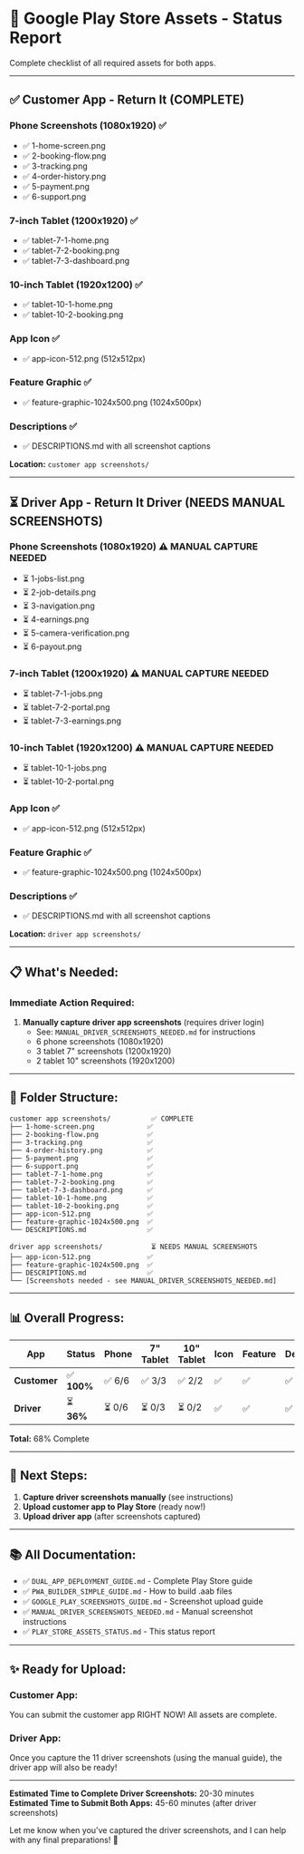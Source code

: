 # 📱 Google Play Store Assets - Status Report

Complete checklist of all required assets for both apps.

---

## ✅ **Customer App - Return It (COMPLETE)**

### **Phone Screenshots (1080x1920)** ✅
- ✅ 1-home-screen.png
- ✅ 2-booking-flow.png
- ✅ 3-tracking.png
- ✅ 4-order-history.png
- ✅ 5-payment.png
- ✅ 6-support.png

### **7-inch Tablet (1200x1920)** ✅
- ✅ tablet-7-1-home.png
- ✅ tablet-7-2-booking.png
- ✅ tablet-7-3-dashboard.png

### **10-inch Tablet (1920x1200)** ✅
- ✅ tablet-10-1-home.png
- ✅ tablet-10-2-booking.png

### **App Icon** ✅
- ✅ app-icon-512.png (512x512px)

### **Feature Graphic** ✅
- ✅ feature-graphic-1024x500.png (1024x500px)

### **Descriptions** ✅
- ✅ DESCRIPTIONS.md with all screenshot captions

**Location:** `customer app screenshots/`

---

## ⏳ **Driver App - Return It Driver (NEEDS MANUAL SCREENSHOTS)**

### **Phone Screenshots (1080x1920)** ⚠️ **MANUAL CAPTURE NEEDED**
- ⏳ 1-jobs-list.png
- ⏳ 2-job-details.png
- ⏳ 3-navigation.png
- ⏳ 4-earnings.png
- ⏳ 5-camera-verification.png
- ⏳ 6-payout.png

### **7-inch Tablet (1200x1920)** ⚠️ **MANUAL CAPTURE NEEDED**
- ⏳ tablet-7-1-jobs.png
- ⏳ tablet-7-2-portal.png
- ⏳ tablet-7-3-earnings.png

### **10-inch Tablet (1920x1200)** ⚠️ **MANUAL CAPTURE NEEDED**
- ⏳ tablet-10-1-jobs.png
- ⏳ tablet-10-2-portal.png

### **App Icon** ✅
- ✅ app-icon-512.png (512x512px)

### **Feature Graphic** ✅
- ✅ feature-graphic-1024x500.png (1024x500px)

### **Descriptions** ✅
- ✅ DESCRIPTIONS.md with all screenshot captions

**Location:** `driver app screenshots/`

---

## 📋 **What's Needed:**

### **Immediate Action Required:**
1. **Manually capture driver app screenshots** (requires driver login)
   - See: `MANUAL_DRIVER_SCREENSHOTS_NEEDED.md` for instructions
   - 6 phone screenshots (1080x1920)
   - 3 tablet 7" screenshots (1200x1920)
   - 2 tablet 10" screenshots (1920x1200)

---

## 📁 **Folder Structure:**

```
customer app screenshots/          ✅ COMPLETE
├── 1-home-screen.png             ✅
├── 2-booking-flow.png            ✅
├── 3-tracking.png                ✅
├── 4-order-history.png           ✅
├── 5-payment.png                 ✅
├── 6-support.png                 ✅
├── tablet-7-1-home.png           ✅
├── tablet-7-2-booking.png        ✅
├── tablet-7-3-dashboard.png      ✅
├── tablet-10-1-home.png          ✅
├── tablet-10-2-booking.png       ✅
├── app-icon-512.png              ✅
├── feature-graphic-1024x500.png  ✅
└── DESCRIPTIONS.md               ✅

driver app screenshots/            ⏳ NEEDS MANUAL SCREENSHOTS
├── app-icon-512.png              ✅
├── feature-graphic-1024x500.png  ✅
├── DESCRIPTIONS.md               ✅
└── [Screenshots needed - see MANUAL_DRIVER_SCREENSHOTS_NEEDED.md]
```

---

## 📊 **Overall Progress:**

| App | Status | Phone | 7" Tablet | 10" Tablet | Icon | Feature | Descriptions |
|-----|--------|-------|-----------|------------|------|---------|--------------|
| **Customer** | ✅ **100%** | ✅ 6/6 | ✅ 3/3 | ✅ 2/2 | ✅ | ✅ | ✅ |
| **Driver** | ⏳ **36%** | ⏳ 0/6 | ⏳ 0/3 | ⏳ 0/2 | ✅ | ✅ | ✅ |

**Total:** 68% Complete

---

## 🚀 **Next Steps:**

1. **Capture driver screenshots manually** (see instructions)
2. **Upload customer app to Play Store** (ready now!)
3. **Upload driver app** (after screenshots captured)

---

## 📚 **All Documentation:**

- ✅ `DUAL_APP_DEPLOYMENT_GUIDE.md` - Complete Play Store guide
- ✅ `PWA_BUILDER_SIMPLE_GUIDE.md` - How to build .aab files
- ✅ `GOOGLE_PLAY_SCREENSHOTS_GUIDE.md` - Screenshot upload guide
- ✅ `MANUAL_DRIVER_SCREENSHOTS_NEEDED.md` - Manual screenshot instructions
- ✅ `PLAY_STORE_ASSETS_STATUS.md` - This status report

---

## ✨ **Ready for Upload:**

### **Customer App:**
You can submit the customer app RIGHT NOW! All assets are complete.

### **Driver App:**
Once you capture the 11 driver screenshots (using the manual guide), the driver app will also be ready!

---

**Estimated Time to Complete Driver Screenshots:** 20-30 minutes  
**Estimated Time to Submit Both Apps:** 45-60 minutes (after driver screenshots)

Let me know when you've captured the driver screenshots, and I can help with any final preparations! 🎉
